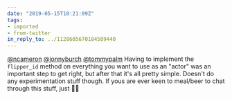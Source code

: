 ```yaml
---
date: "2019-05-15T10:21:09Z"
tags:
- imported
- from-twitter
in_reply_to: ../1128605670184509440
---
```

[@ncameron](https://twitter.com/ncameron) [@jonnyburch](https://twitter.com/jonnyburch) [@tommypalm](https://twitter.com/tommypalm) Having to implement the `flipper_id` method on everything you want to use as an "actor" was an important step to get right, but after that it's all pretty simple. Doesn't do any experimentation stuff though. If yous are ever keen to meal/beer to chat through this stuff, just 🌊😁
